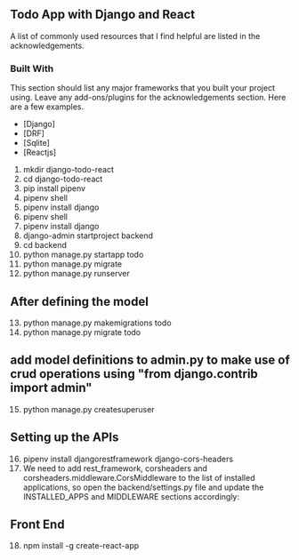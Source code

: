 <!-- ABOUT THE PROJECT -->
## Todo App with Django and React

A list of commonly used resources that I find helpful are listed in the acknowledgements.

### Built With

This section should list any major frameworks that you built your project using. Leave any add-ons/plugins for the acknowledgements section. Here are a few examples.
* [Django]
* [DRF]
* [Sqlite]
* [Reactjs]

1. mkdir django-todo-react
2. cd django-todo-react
3. pip install pipenv
4. pipenv shell
5. pipenv install django
6. pipenv shell
7. pipenv install django
8. django-admin startproject backend
9. cd backend
10. python manage.py startapp todo
11. python manage.py migrate
12. python manage.py runserver


## After defining the model

13. python manage.py makemigrations todo
14. python manage.py migrate todo


## add model definitions to admin.py to make use of crud operations using "from django.contrib  import admin"

15. python manage.py createsuperuser

## Setting up the APIs

16. pipenv install djangorestframework django-cors-headers
17. We need to add rest_framework, corsheaders and corsheaders.middleware.CorsMiddleware to the list of installed applications, so open the backend/settings.py file and update the INSTALLED_APPS and MIDDLEWARE sections accordingly:


## Front End

18. npm install -g create-react-app